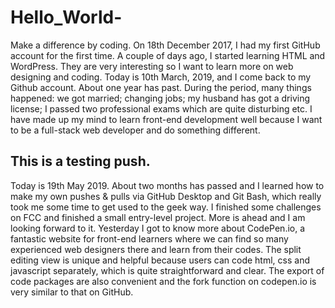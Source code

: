 # Hello_World-
Make a difference by coding.
On 18th December 2017, I had my first GitHub account for the first time.
A couple of days ago, I started learning HTML and WordPress. They are very interesting so I want to learn more on web designing and coding.
Today is 10th March, 2019, and I come back to my Github account.
About one year has past. During the period, many things happened: we got married; changing jobs; my husband has got a driving license; I passed two professional exams which are quite disturbing etc.
I have made up my mind to learn front-end development well because I want to be a full-stack web developer and do something different.

## This is a testing push.
Today is 19th May 2019. About two months has passed and I learned how to make my own pushes & pulls via GitHub Desktop and Git Bash, which really took me some time to get used to the geek way. I finished some challenges on FCC and finished a small entry-level project. More is ahead and I am looking forward to it. Yesterday I got to know more about CodePen.io, a fantastic website for front-end learners where we can find so many experienced web designers there and learn from their codes. The split editing view is unique and helpful because users can code html, css and javascript separately, which is quite straightforward and clear. The export of code packages are also convenient and the fork function on codepen.io is very similar to that on GitHub.
